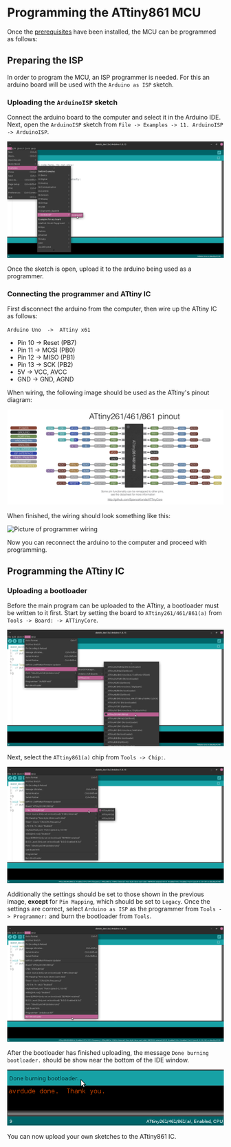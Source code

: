 # Programming the ATtiny861 MCU
Once the [prerequisites](/docs/prerequisites.md) have been installed, the MCU can be programmed as follows:

## Preparing the ISP
In order to program the MCU, an ISP programmer is needed. For this an arduino board will be used with the `Arduino as ISP` sketch.

### Uploading the `ArduinoISP` sketch
Connect the arduino board to the computer and select it in the Arduino IDE.
Next, open the `ArduinoISP` sketch from `File -> Examples -> 11. ArduinoISP -> ArduinoISP`.

![How to open the Arduino as ISP sketch](/docs/open-arduinoisp.png)

Once the sketch is open, upload it to the arduino being used as a programmer.

### Connecting the programmer and ATtiny IC
First disconnect the arduino from the computer, then wire up the ATtiny IC as follows:

`Arduino Uno  ->  ATtiny x61`
- Pin 10      ->  Reset   (PB7)
- Pin 11      ->  MOSI    (PB0)
- Pin 12      ->  MISO    (PB1)
- Pin 13      ->  SCK     (PB2)
- 5V          ->  VCC, AVCC
- GND         ->  GND, AGND

When wiring, the following image should be used as the ATtiny's pinout diagram:

![ATtiny x61 pinout](/docs/Pinout_x61.jpg)

When finished, the wiring should look something like this:

![Picture of programmer wiring](/docs/wiring.JPG)

Now you can reconnect the arduino to the computer and proceed with programming.

## Programming the ATtiny IC

### Uploading a bootloader
Before the main program can be uploaded to the ATtiny, a bootloader must be written to it first.
Start by setting the board to `ATtiny261/461/861(a)` from `Tools -> Board: -> ATTinyCore`.

![How to select the correct board](/docs/select-x61.png)

Next, select the `ATtiny861(a)` chip from `Tools -> Chip:`.

![How to select the correct chip](/docs/chip-settings.png)


Additionally the settings should be set to those shown in the previous image, **except** for `Pin Mapping`, which should be set to `Legacy`.
Once the settings are correct, select `Arduino as ISP` as the programmer from `Tools -> Programmer:` and burn the bootloader from `Tools`.

![How to burn the bootloader](/docs/burn-bootloader.png)

After the bootloader has finished uploading, the message `Done burning bootloader.` should be show near the bottom of the IDE window.

![Bootloader success message](/docs/bootloader-burning-message.png)

You can now upload your own sketches to the ATtiny861 IC.
